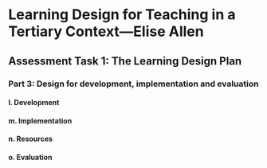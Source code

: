 # Learning Design for Teaching in a Tertiary Context—Elise Allen
## Assessment Task 1: The Learning Design Plan

### Part 3: Design for development, implementation and evaluation

#### l. Development

#### m. Implementation

#### n. Resources

#### o. Evaluation

